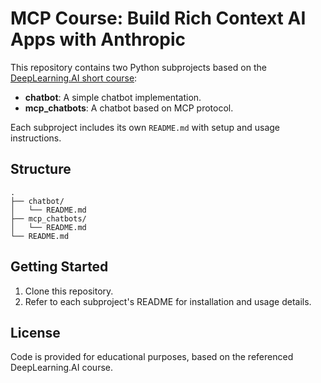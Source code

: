 # MCP Course: Build Rich Context AI Apps with Anthropic

This repository contains two Python subprojects based on the [DeepLearning.AI short course](https://www.deeplearning.ai/short-courses/mcp-build-rich-context-ai-apps-with-anthropic/):

- **chatbot**: A simple chatbot implementation.
- **mcp_chatbots**: A chatbot based on MCP protocol.

Each subproject includes its own `README.md` with setup and usage instructions.

## Structure

```
.
├── chatbot/
│   └── README.md
├── mcp_chatbots/
│   └── README.md
└── README.md
```

## Getting Started

1. Clone this repository.
2. Refer to each subproject's README for installation and usage details.

## License

Code is provided for educational purposes, based on the referenced DeepLearning.AI course.